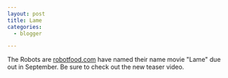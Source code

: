 ```yaml
---
layout: post
title: Lame
categories:
  - blogger

---
```


The Robots are <a href="http://www.robotfood.com/">robotfood.com</a> have named their name movie "Lame" due out in September.  Be sure to check out the new teaser video.
